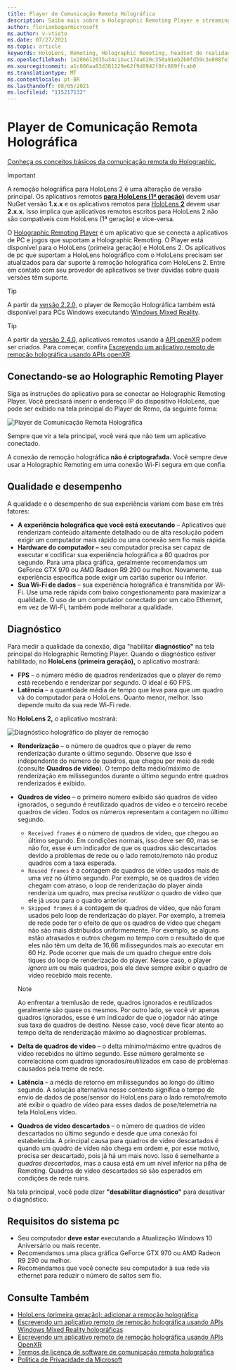 ```yaml
---
title: Player de Comunicação Remota Holográfica
description: Saiba mais sobre o Holographic Remoting Player e streaming de conteúdo holográfico de um computador para seu HoloLens em tempo real via Wi-Fi.
author: florianbagarmicrosoft
ms.author: v-vtieto
ms.date: 07/27/2021
ms.topic: article
keywords: HoloLens, Remoting, Holographic Remoting, headset de realidade misturada, headset de realidade misturada do Windows, headset de realidade virtual, diagnóstico, desempenho
ms.openlocfilehash: 1e286612035a34c1bac174a620c350a91eb2b0fd59c3e808fe3a99368e03f43c
ms.sourcegitcommit: a1c086aa83d381129e62f9d8942f0fc889ffcab0
ms.translationtype: MT
ms.contentlocale: pt-BR
ms.lasthandoff: 08/05/2021
ms.locfileid: "115217132"
---
```

# <a name="holographic-remoting-player"></a>Player de Comunicação Remota Holográfica

[Conheça os conceitos básicos da comunicação remota do Holographic.](platform-capabilities-and-apis/holographic-remoting-overview.md)

>[!IMPORTANT]
>A remoção holográfica para HoloLens 2 é uma alteração de versão principal. Os aplicativos remotos [ **para HoloLens (1ª geração)**](add-holographic-remoting.md) devem usar NuGet versão **1.x.x** e os aplicativos remotos para [HoloLens **2**](holographic-remoting-create-remote-wmr.md) devem usar **2.x.x.** Isso implica que aplicativos remotos escritos para HoloLens 2 não são compatíveis com HoloLens (1ª geração) e vice-versa.

O [Holographic Remoting Player](https://www.microsoft.com/p/holographic-remoting-player/9nblggh4sv40) é um aplicativo que se conecta a aplicativos de PC e jogos que suportam a Holographic Remoting. O Player está disponível para o HoloLens (primeira geração) e HoloLens 2.  Os aplicativos de pc que suportam a HoloLens holográfico com o HoloLens precisam ser atualizados para dar suporte à remoção holográfica com HoloLens 2. Entre em contato com seu provedor de aplicativos se tiver dúvidas sobre quais versões têm suporte.

>[!TIP]
>A partir da [versão 2.2.0,](holographic-remoting-version-history.md#v2.2.0) o player de Remoção Holográfica também está disponível para PCs Windows executando [Windows Mixed Reality](../../discover/navigating-the-windows-mixed-reality-home.md).

>[!TIP]
>A partir da [versão 2.4.0,](holographic-remoting-version-history.md#v2.4.0) aplicativos remotos usando a [API openXR](../native/openxr.md) podem ser criados. Para começar, confira [Escrevendo um aplicativo remoto de remoção holográfica usando APIs openXR](holographic-remoting-create-remote-openxr.md).

## <a name="connecting-to-the-holographic-remoting-player"></a>Conectando-se ao Holographic Remoting Player

Siga as instruções do aplicativo para se conectar ao Holographic Remoting Player. Você precisará inserir o endereço IP do dispositivo HoloLens, que pode ser exibido na tela principal do Player de Remo, da seguinte forma:

![Player de Comunicação Remota Holográfica](images/holographicremotingplayer.png)

Sempre que vir a tela principal, você verá que não tem um aplicativo conectado.

A conexão de remoção holográfica **não é criptografada.** Você sempre deve usar a Holographic Remoting em uma conexão Wi-Fi segura em que confia.

## <a name="quality-and-performance"></a>Qualidade e desempenho

A qualidade e o desempenho de sua experiência variam com base em três fatores:
* **A experiência holográfica que você está executando** – Aplicativos que renderizam conteúdo altamente detalhado ou de alta resolução podem exigir um computador mais rápido ou uma conexão sem fio mais rápida.
* **Hardware do computador –** seu computador precisa ser capaz de executar e codificar sua experiência holográfica a 60 quadros por segundo. Para uma placa gráfica, geralmente recomendamos um GeForce GTX 970 ou AMD Radeon R9 290 ou melhor. Novamente, sua experiência específica pode exigir um cartão superior ou inferior.
* **Sua Wi-Fi de dados** – sua experiência holográfica é transmitida por Wi-Fi. Use uma rede rápida com baixo congestionamento para maximizar a qualidade. O uso de um computador conectado por um cabo Ethernet, em vez de Wi-Fi, também pode melhorar a qualidade.

## <a name="diagnostics"></a>Diagnóstico

Para medir a qualidade da conexão, diga "habilitar **diagnóstico"** na tela principal do Holographic Remoting Player. Quando o diagnóstico estiver habilitado, no **HoloLens (primeira geração),** o aplicativo mostrará:

* **FPS** – o número médio de quadros renderizados que o player de remo está recebendo e renderizar por segundo. O ideal é 60 FPS.
* **Latência** – a quantidade média de tempo que leva para que um quadro vá do computador para o HoloLens. Quanto menor, melhor. Isso depende muito da sua rede Wi-Fi rede.

No **HoloLens 2,** o aplicativo mostrará:

![Diagnóstico holográfico do player de remoção](images/holographicremotingplayer-diag.png)

* **Renderização** – o número de quadros que o player de remo renderização durante o último segundo. Observe que isso é independente do número de quadros, que chegou por meio da rede (consulte **Quadros de vídeo**). O tempo delta médio/máximo de renderização em milissegundos durante o último segundo entre quadros renderizados é exibido.

* **Quadros de vídeo** – o primeiro número exibido são quadros de vídeo ignorados, o segundo é reutilizado quadros de vídeo e o terceiro recebe quadros de vídeo. Todos os números representam a contagem no último segundo.
    * ```Received frames``` é o número de quadros de vídeo, que chegou ao último segundo. Em condições normais, isso deve ser 60, mas se não for, esse é um indicador de que os quadros são descartados devido a problemas de rede ou o lado remoto/remoto não produz quadros com a taxa esperada.
    * ```Reused frames``` é a contagem de quadros de vídeo usados mais de uma vez no último segundo. Por exemplo, se os quadros de vídeo chegam com atraso, o loop de renderização do player ainda renderiza um quadro, mas precisa *reutilizar* o quadro de vídeo que ele já usou para o quadro anterior.
    * ```Skipped frames``` é a contagem de quadros de vídeo, que não foram usados pelo loop de renderização do player. Por exemplo, a tremeia de rede pode ter o efeito de que os quadros de vídeo que chegam não são mais distribuídos uniformemente. Por exemplo, se alguns estão atrasados e outros chegam no tempo com o resultado de que eles não têm um delta de 16,66 milissegundos mais ao executar em 60 Hz. Pode ocorrer que mais de um quadro chegue entre dois tiques do loop de renderização do player. Nesse caso, o player *ignora um* ou mais quadros, pois ele deve sempre exibir o quadro de vídeo recebido mais recente.

    >[!NOTE]
    >Ao enfrentar a tremlusão de rede, quadros ignorados e reutilizados geralmente são quase os mesmos. Por outro lado, se você vir apenas quadros ignorados, esse é um indicador de que o jogador não atinge sua taxa de quadros de destino. Nesse caso, você deve ficar atento ao tempo delta de renderização máximo ao diagnosticar problemas.

* **Delta de quadros de vídeo** – o delta mínimo/máximo entre quadros de vídeo recebidos no último segundo. Esse número geralmente se correlaciona com quadros ignorados/reutilizados em caso de problemas causados pela treme de rede.
* **Latência** – a média de retorno em milissegundos ao longo do último segundo. A solução alternativa nesse contexto significa o tempo de envio de dados de pose/sensor do HoloLens para o lado remoto/remoto até exibir o quadro de vídeo para esses dados de pose/telemetria na tela HoloLens vídeo.
* **Quadros de vídeo descartados** – o número de quadros de vídeo descartados no último segundo e desde que uma conexão foi estabelecida. A principal causa para quadros de vídeo descartados é quando um quadro de vídeo não chega em ordem e, por esse motivo, precisa ser descartado, pois já há um mais novo. Isso é semelhante a *quadros descartados,* mas a causa está em um nível inferior na pilha de Remoting. Quadros de vídeo descartados só são esperados em condições de rede ruins.

Na tela principal, você pode dizer **"desabilitar diagnóstico"** para desativar o diagnóstico.

## <a name="pc-system-requirements"></a>Requisitos do sistema pc
* Seu computador **deve estar** executando a Atualização Windows 10 Aniversário ou mais recente.
* Recomendamos uma placa gráfica GeForce GTX 970 ou AMD Radeon R9 290 ou melhor.
* Recomendamos que você conecte seu computador à sua rede via ethernet para reduzir o número de saltos sem fio.

## <a name="see-also"></a>Consulte Também
* [HoloLens (primeira geração): adicionar a remoção holográfica](add-holographic-remoting.md)
* [Escrevendo um aplicativo remoto de remoção holográfica usando APIs Windows Mixed Reality holográficas](holographic-remoting-create-remote-wmr.md)
* [Escrevendo um aplicativo remoto de remoção holográfica usando APIs OpenXR](holographic-remoting-create-remote-openxr.md)
* [Termos de licença de software de comunicação remota holográfica](/legal/mixed-reality/microsoft-holographic-remoting-software-license-terms)
* [Política de Privacidade da Microsoft](https://go.microsoft.com/fwlink/?LinkId=521839)